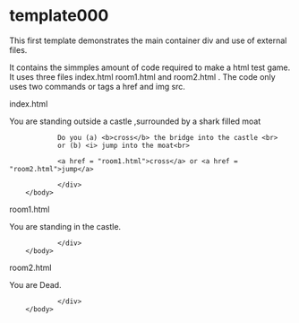 template000
===========

This first template demonstrates the main container div and use of external files.

It contains the simmples amount of code required to make a html test game. It uses three files index.html room1.html and room2.html . The code only uses two commands or tags a href and img src.

index.html

<html>
<x>
       <body>
                <div>
                You are standing outside a castle ,surrounded by a shark filled moat
                </div>
                
                Do you (a) <b>cross</b> the bridge into the castle <br>
                or (b) <i> jump into the moat<br>
                
                <a href = "room1.html">cross</a> or <a href = "room2.html">jump</a>
                
                </div>
        </body>

</html>        


room1.html

<html>
       <body>
                <div>
                You are standing in the castle.
                </div>
              
                
                </div>
        </body>

</html>    

room2.html

<html>
       <body>
                <div>
                You are Dead.
                </div>
              
                
                </div>
        </body>

</html>    
